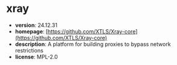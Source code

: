 # xray

- **version**: 24.12.31
- **homepage**: [https://github.com/XTLS/Xray-core](https://github.com/XTLS/Xray-core)
- **description**: A platform for building proxies to bypass network restrictions
- **license**: MPL-2.0

